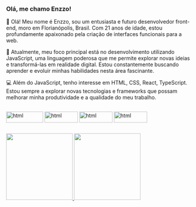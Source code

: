 ### Olá, me chamo Enzzo!
👋 Olá! Meu nome é Enzzo, sou um entusiasta e futuro desenvolvedor front-end, moro em Florianópolis, Brasil. Com 21 anos de idade, estou profundamente apaixonado pela criação de interfaces funcionais para a web.

🚀 Atualmente, meu foco principal está no desenvolvimento utilizando JavaScript, uma linguagem poderosa que me permite explorar novas ideias e transformá-las em realidade digital. Estou constantemente buscando aprender e evoluir minhas habilidades nesta área fascinante.

💻 Além do JavaScript, tenho interesse em HTML, CSS, React, TypeScript. Estou sempre a explorar novas tecnologias e frameworks que possam melhorar minha produtividade e a qualidade do meu trabalho.


##
<div>
          
<img align="center" alt="html" height="30" width="100" src="https://img.shields.io/badge/JavaScript-F7DF1E?style=for-the-badge&logo=javascript&logoColor=black">
<img align="center" alt="html" height="30" width="90" src="https://img.shields.io/badge/HTML5-E34F26?style=for-the-badge&logo=html5&logoColor=white" />
<img align="center" alt="html" height="30" width="90" src="https://img.shields.io/badge/CSS3-1572B6?style=for-the-badge&logo=css3&logoColor=white"/>
<img align="center" alt="html" height="30" width="90" src=https://img.shields.io/badge/React_Native-20232A?style=for-the-badge&logo=react&logoColor=61DAFB/>
          
          
          

</div>

##
<div>
<a href="https://github.com/EnzzoNatan">
<img loading="lazy" height="180em" src="https://github-readme-stats.vercel.app/api/top-langs/?username=EnzzoNatan&layout=compact&langs_count=7&theme=chartreuse-dark"/>
<img loading="lazy" height="180em" src="https://github-readme-stats.vercel.app/api?username=EnzzoNatan&show_icons=true&theme=chartreuse-dark&include_all_commits=true&count_private=true"/>  
</div>
